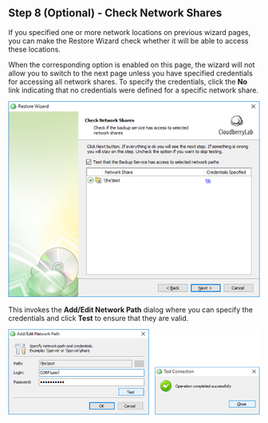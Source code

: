 ## Step 8 \(Optional\) - Check Network Shares

If you specified one or more network locations on previous wizard pages, you can make the Restore Wizard check whether it will be able to access these locations.

When the corresponding option is enabled on this page, the wizard will not allow you to switch to the next page unless you have specified credentials for accessing all network shares. To specify the credentials, click the **No** link indicating that no credentials were defined for a specific network share.

![](/assets/restore-wizard-check-network-shares.png)

This invokes the **Add/Edit Network Path** dialog where you can specify the credentials and click **Test** to ensure that they are valid.

![](/assets/restore-wizard-check-network-shares-test.png)

